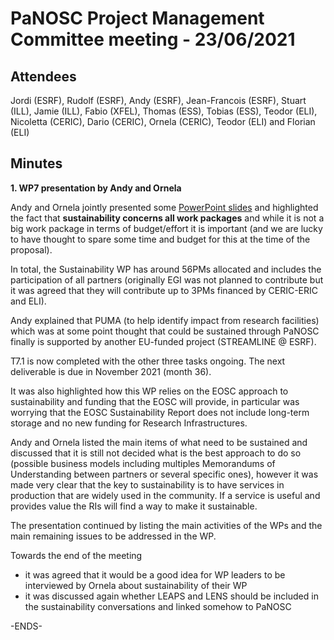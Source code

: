 PaNOSC Project Management Committee meeting - 23/06/2021 
========================================================


Attendees
-------
Jordi (ESRF), Rudolf (ESRF), Andy (ESRF),  Jean-Francois (ESRF), Stuart (ILL), Jamie (ILL), Fabio (XFEL), Thomas (ESS), Tobias (ESS), Teodor (ELI), Nicoletta (CERIC), Dario (CERIC), Ornela (CERIC), Teodor (ELI) and Florian (ELI)


Minutes
-------	

**1. WP7 presentation by Andy and Ornela**

Andy and Ornela jointly presented some [PowerPoint slides](https://github.com/panosc-eu/panosc/blob/master/Work%20Packages/WP7%20Sustainability/Supporting%20material/PaNOSC_WP7_review_20210623.pptx) and highlighted the fact that **sustainability concerns all work packages** and while it is not a big work package in terms of budget/effort it is important (and we are lucky to have thought to spare some time and budget for this at the time of the proposal).

In total, the Sustainability WP has around 56PMs allocated and includes the participation of all partners (originally EGI was not planned to contribute but it was agreed that they will contribute up to 3PMs financed by CERIC-ERIC and ELI).

Andy explained that PUMA (to help identify impact from research facilities) which was at some point thought that could be sustained through PaNOSC finally is supported by another EU-funded project (STREAMLINE @ ESRF).

T7.1 is now completed with the other three tasks ongoing. The next deliverable is due in November 2021 (month 36).

It was also highlighted how this WP relies on the EOSC approach to sustainability and funding that the EOSC will provide, in particular was worrying that the EOSC Sustainability Report does not include long-term storage and no new funding for Research Infrastructures.

Andy and Ornela listed the main items of what need to be sustained and discussed that it is still not decided what is the best approach to do so (possible business models including multiples Memorandums of Understanding between partners or several specific ones), however it was made very clear that the key to sustainability is to have services in production that are widely used in the community. If a service is useful and provides value the RIs will find a way to make it sustainable.

The presentation continued by listing the main activities of the WPs and the main remaining issues to be addressed in the WP.

Towards the end of the meeting 
* it was agreed that it would be a good idea for WP leaders to be interviewed by Ornela about sustainability of their WP
* it was discussed again whether LEAPS and LENS should be included in the sustainability conversations and linked somehow to PaNOSC

-ENDS-
